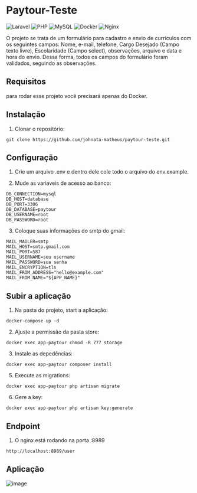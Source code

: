 # Paytour-Teste

![Laravel](https://img.shields.io/badge/laravel-%23FF2D20.svg?style=for-the-badge&logo=laravel&logoColor=white)
![PHP](https://img.shields.io/badge/php-%23777BB4.svg?style=for-the-badge&logo=php&logoColor=white)
![MySQL](https://img.shields.io/badge/mysql-4479A1.svg?style=for-the-badge&logo=mysql&logoColor=white)
![Docker](https://img.shields.io/badge/docker-%230db7ed.svg?style=for-the-badge&logo=docker&logoColor=white)
![Nginx](https://img.shields.io/badge/nginx-%23009639.svg?style=for-the-badge&logo=nginx&logoColor=white)

O projeto se trata de um formulário para cadastro e envio de currículos com os seguintes campos: Nome, e-mail, telefone, Cargo Desejado (Campo texto livre), Escolaridade (Campo select), observações, arquivo e data e hora do envio. Dessa forma, todos os campos do formulário foram validados, seguindo as observações.

## Requisitos
para rodar esse projeto você precisará apenas do Docker.

## Instalação

1. Clonar o repositório:

```
git clone https://github.com/johnata-matheus/paytour-teste.git
```

## Configuração

1. Crie um arquivo .env e dentro dele cole todo o arquivo do env.example.

2. Mude as variaveis de acesso ao banco:

```
DB_CONNECTION=mysql
DB_HOST=database
DB_PORT=3306
DB_DATABASE=paytour
DB_USERNAME=root
DB_PASSWORD=root
```
3. Coloque suas informações do smtp do gmail:
```
MAIL_MAILER=smtp
MAIL_HOST=smtp.gmail.com
MAIL_PORT=587
MAIL_USERNAME=seu username
MAIL_PASSWORD=sua senha
MAIL_ENCRYPTION=tls
MAIL_FROM_ADDRESS="hello@example.com"
MAIL_FROM_NAME="${APP_NAME}"
```
## Subir a aplicação

1. Na pasta do projeto, start a aplicação:

```
docker-compose up -d
```

2. Ajuste a permissão da pasta store:

```
docker exec app-paytour chmod -R 777 storage
```

3. Instale as depedências:

```
docker exec app-paytour composer install
```

5. Execute as migrations:

```
docker exec app-paytour php artisan migrate
```

6. Gere a key:
   
```
docker exec app-paytour php artisan key:generate
```

## Endpoint 

1. O nginx está rodando na porta :8989
   
```
http://localhost:8989/user
```

## Aplicação 

![image](https://github.com/johnata-matheus/paytour-teste/assets/105123252/46251dc0-7330-44a2-b595-046f4662043d)
